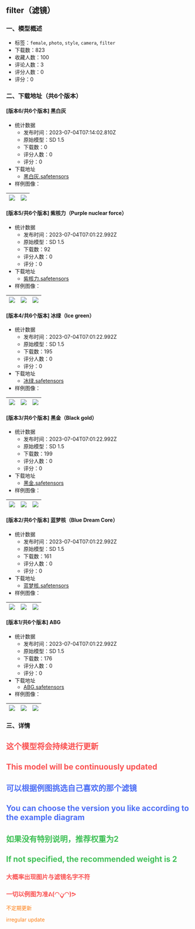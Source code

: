 ## filter（滤镜）
### 一、模型概述

- 标签：`female`, `photo`, `style`, `camera`, `filter`
- 下载数：823
- 收藏人数：100
- 评论人数：3
- 评分人数：0
- 评分：0

### 二、下载地址（共6个版本）

#### [版本6/共6个版本] 黑白灰

- 统计数据
  - 发布时间：2023-07-04T07:14:02.810Z
  - 原始模型：SD 1.5
  - 下载数：0
  - 评分人数：0
  - 评分：0
- 下载地址
  - [黑白灰.safetensors](https://civitai.com/api/download/models/109924)
- 样例图像：

| <img src="https://image.civitai.com/xG1nkqKTMzGDvpLrqFT7WA/8bf58ffb-083d-4b8d-85cf-8a34bfecc568/width=450/1400470.jpeg" /> | <img src="https://image.civitai.com/xG1nkqKTMzGDvpLrqFT7WA/a7063da5-8715-4fbc-97a3-85faece9459b/width=450/1400469.jpeg" /> |
| ---- | ---- |

#### [版本5/共6个版本] 紫核力（Purple nuclear force）

- 统计数据
  - 发布时间：2023-07-04T07:01:22.992Z
  - 原始模型：SD 1.5
  - 下载数：92
  - 评分人数：0
  - 评分：0
- 下载地址
  - [紫核力.safetensors](https://civitai.com/api/download/models/105765)
- 样例图像：

| <img src="https://image.civitai.com/xG1nkqKTMzGDvpLrqFT7WA/1eb7bded-d657-421d-ab88-1e8569a5a57e/width=450/1319556.jpeg" /> | <img src="https://image.civitai.com/xG1nkqKTMzGDvpLrqFT7WA/9854e66c-220f-4d8b-8f4d-eab41d71fa4d/width=450/1319552.jpeg" /> | <img src="https://image.civitai.com/xG1nkqKTMzGDvpLrqFT7WA/3efd7d80-f399-48f3-894d-f2bddfa9df14/width=450/1319572.jpeg" /> |
| ---- | ---- | ---- |

#### [版本4/共6个版本] 冰绿（Ice green）

- 统计数据
  - 发布时间：2023-07-04T07:01:22.992Z
  - 原始模型：SD 1.5
  - 下载数：195
  - 评分人数：0
  - 评分：0
- 下载地址
  - [冰绿.safetensors](https://civitai.com/api/download/models/104341)
- 样例图像：

| <img src="https://image.civitai.com/xG1nkqKTMzGDvpLrqFT7WA/37c88a49-ad99-444f-a5c4-02bda6949e8a/width=450/1294201.jpeg" /> | <img src="https://image.civitai.com/xG1nkqKTMzGDvpLrqFT7WA/1a684773-96d1-4490-8cf6-08c5e9ccf090/width=450/1294203.jpeg" /> | <img src="https://image.civitai.com/xG1nkqKTMzGDvpLrqFT7WA/4510e26a-f7d4-4d36-b514-dba489116d58/width=450/1294202.jpeg" /> |
| ---- | ---- | ---- |

#### [版本3/共6个版本] 黑金（Black gold）

- 统计数据
  - 发布时间：2023-07-04T07:01:22.992Z
  - 原始模型：SD 1.5
  - 下载数：199
  - 评分人数：0
  - 评分：0
- 下载地址
  - [黑金.safetensors](https://civitai.com/api/download/models/102703)
- 样例图像：

| <img src="https://image.civitai.com/xG1nkqKTMzGDvpLrqFT7WA/b138a464-ec33-45b2-a80a-4e260fe56e10/width=450/1266428.jpeg" /> | <img src="https://image.civitai.com/xG1nkqKTMzGDvpLrqFT7WA/b3f3598d-bf6d-4236-b753-5e2450909dc4/width=450/1266427.jpeg" /> | <img src="https://image.civitai.com/xG1nkqKTMzGDvpLrqFT7WA/b868e033-5961-432c-b3f0-c0e1d9a4d740/width=450/1266424.jpeg" /> |
| ---- | ---- | ---- |

#### [版本2/共6个版本] 蓝梦核（Blue Dream Core）

- 统计数据
  - 发布时间：2023-07-04T07:01:22.992Z
  - 原始模型：SD 1.5
  - 下载数：161
  - 评分人数：0
  - 评分：0
- 下载地址
  - [蓝梦核.safetensors](https://civitai.com/api/download/models/102307)
- 样例图像：

| <img src="https://image.civitai.com/xG1nkqKTMzGDvpLrqFT7WA/037311da-8636-4c80-903c-873dcabeed03/width=450/1258159.jpeg" /> | <img src="https://image.civitai.com/xG1nkqKTMzGDvpLrqFT7WA/1387015e-008e-40ec-95e4-9a21131123a0/width=450/1258161.jpeg" /> | <img src="https://image.civitai.com/xG1nkqKTMzGDvpLrqFT7WA/74433be6-676c-4431-b97a-91d90009b9b0/width=450/1258160.jpeg" /> |
| ---- | ---- | ---- |

#### [版本1/共6个版本] ABG

- 统计数据
  - 发布时间：2023-07-04T07:01:22.992Z
  - 原始模型：SD 1.5
  - 下载数：176
  - 评分人数：0
  - 评分：0
- 下载地址
  - [ABG.safetensors](https://civitai.com/api/download/models/102330)
- 样例图像：

| <img src="https://image.civitai.com/xG1nkqKTMzGDvpLrqFT7WA/9b1c0984-9c24-46b6-b616-7d71e6de377a/width=450/1258581.jpeg" /> | <img src="https://image.civitai.com/xG1nkqKTMzGDvpLrqFT7WA/8c625d96-12b5-4aeb-801a-4b16fffac553/width=450/1258582.jpeg" /> | <img src="https://image.civitai.com/xG1nkqKTMzGDvpLrqFT7WA/53cc7c37-c973-4605-822a-cce88614863b/width=450/1258583.jpeg" /> |
| ---- | ---- | ---- |


### 三、详情
<h2 id="heading-1038"><span style="color:rgb(250, 82, 82)">这个模型将会持续进行更新</span></h2><h2 id="heading-1039"><span style="color:rgb(250, 82, 82)">This model will be continuously updated</span></h2><h2 id="heading-1040"></h2><h2 id="heading-1041"><span style="color:rgb(76, 110, 245)">可以根据例图挑选自己喜欢的那个滤镜</span></h2><h2 id="heading-1042"><span style="color:rgb(76, 110, 245)">You can choose the version you like according to the example diagram</span></h2><h2 id="heading-1043"></h2><h2 id="heading-1044"><span style="color:rgb(64, 192, 87)">如果没有特别说明，推荐权重为2</span></h2><h2 id="heading-1045"><span style="color:rgb(64, 192, 87)">If not specified, the recommended weight is 2</span></h2><p></p><h3 id="heading-7"><span style="color:#fa5252">大概率出现图片与滤镜名字不符</span></h3><h3 id="heading-8"><span style="color:#fa5252">一切以例图为准ᕕ(◠ڼ◠)ᕗ​</span></h3><p></p><p><span style="color:rgb(253, 126, 20)">不定期更新</span></p><p><span style="color:rgb(253, 126, 20)">irregular update</span></p>